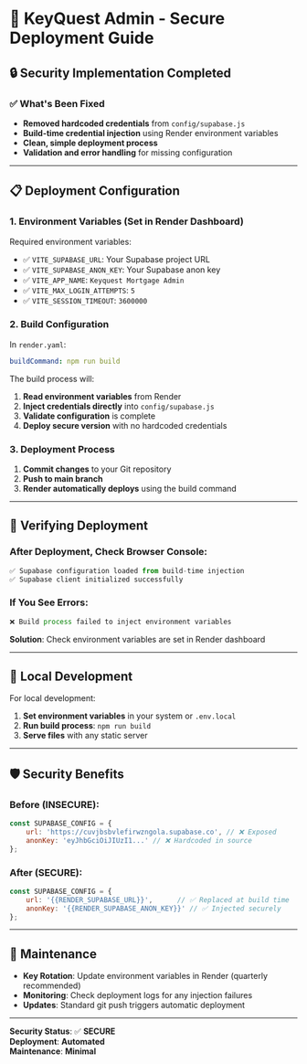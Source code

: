 # 🚀 KeyQuest Admin - Secure Deployment Guide

## 🔒 Security Implementation Completed

### ✅ What's Been Fixed
- **Removed hardcoded credentials** from `config/supabase.js`
- **Build-time credential injection** using Render environment variables
- **Clean, simple deployment process**
- **Validation and error handling** for missing configuration

---

## 📋 Deployment Configuration

### 1. Environment Variables (Set in Render Dashboard)
Required environment variables:
- ✅ `VITE_SUPABASE_URL`: Your Supabase project URL
- ✅ `VITE_SUPABASE_ANON_KEY`: Your Supabase anon key
- ✅ `VITE_APP_NAME`: `Keyquest Mortgage Admin`
- ✅ `VITE_MAX_LOGIN_ATTEMPTS`: `5`
- ✅ `VITE_SESSION_TIMEOUT`: `3600000`

### 2. Build Configuration
In `render.yaml`:
```yaml
buildCommand: npm run build
```

The build process will:
1. **Read environment variables** from Render
2. **Inject credentials directly** into `config/supabase.js`
3. **Validate configuration** is complete
4. **Deploy secure version** with no hardcoded credentials

### 3. Deployment Process
1. **Commit changes** to your Git repository
2. **Push to main branch**
3. **Render automatically deploys** using the build command

---

## 🧪 Verifying Deployment

### After Deployment, Check Browser Console:
```javascript
✅ Supabase configuration loaded from build-time injection
✅ Supabase client initialized successfully
```

### If You See Errors:
```javascript
❌ Build process failed to inject environment variables
```
**Solution**: Check environment variables are set in Render dashboard

---

## 🔧 Local Development

For local development:
1. **Set environment variables** in your system or `.env.local`
2. **Run build process**: `npm run build`
3. **Serve files** with any static server

---

## 🛡️ Security Benefits

### Before (INSECURE):
```javascript
const SUPABASE_CONFIG = {
    url: 'https://cuvjbsbvlefirwzngola.supabase.co', // ❌ Exposed
    anonKey: 'eyJhbGciOiJIUzI1...' // ❌ Hardcoded in source
};
```

### After (SECURE):
```javascript
const SUPABASE_CONFIG = {
    url: '{{RENDER_SUPABASE_URL}}',      // ✅ Replaced at build time
    anonKey: '{{RENDER_SUPABASE_ANON_KEY}}' // ✅ Injected securely
};
```

---

## 🎯 Maintenance

- **Key Rotation**: Update environment variables in Render (quarterly recommended)
- **Monitoring**: Check deployment logs for any injection failures
- **Updates**: Standard git push triggers automatic deployment

---

**Security Status**: ✅ **SECURE**  
**Deployment**: **Automated**  
**Maintenance**: **Minimal**